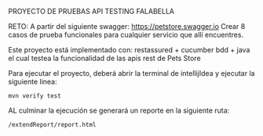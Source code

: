 PROYECTO DE PRUEBAS API TESTING FALABELLA

RETO: A partir del siguiente swagger:
https://petstore.swagger.io
Crear 8 casos de prueba funcionales para cualquier servicio que allí encuentres.

Este proyecto está implementado con:
    restassured + cucumber bdd + java
el cual testea la funcionalidad de las apis rest de Pets Store

Para ejecutar el proyecto, deberá abrir la terminal de intellijIdea y ejecutar la siguiente linea:

    mvn verify test

AL culminar la ejecución se generará un reporte en la siguiente ruta:

    /extendReport/report.html